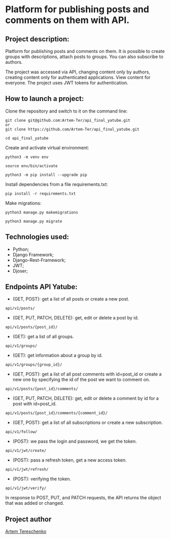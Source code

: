 # Platform for publishing posts and comments on them with API.

## Project description:

Platform for publishing posts and comments on them. It is possible to create groups with descriptions, attach posts to groups. You can also subscribe to authors.

The project was accessed via API, changing content only by authors, creating content only for authenticated applications. View content for everyone. The project uses JWT tokens for authentication.

## How to launch a project:

Clone the repository and switch to it on the command line:
```
git clone git@github.com:Artem-Ter/api_final_yatube.git
or
git clone https://github.com/Artem-Ter/api_final_yatube.git

```
```
cd api_final_yatube
```
Create and activate virtual environment:
```
python3 -m venv env
```
```
source env/bin/activate
```
```
python3 -m pip install --upgrade pip
```

Install dependencies from a file requirements.txt:
```
pip install -r requirements.txt
```

Make migrations:
```
python3 manage.py makemigrations
```
```
python3 manage.py migrate
```

## Technologies used:

- Python;
- Django Framework;
- Django-Rest-Framework;
- JWT;
- Djoser;

## Endpoints API Yatube:

- (GET, POST): get a list of all posts or create a new post.
```
api/v1/posts/
```
- (GET, PUT, PATCH, DELETE): get, edit or delete a post by id.
```
api/v1/posts/{post_id}/ 
```
- (GET): get a list of all groups.
```
api/v1/groups/ 
```
- (GET): get information about a group by id.
```
api/v1/groups/{group_id}/ 
```
- (GET, POST): get a list of all post comments with id=post_id or create a new one by specifying the id of the post we want to comment on.
```
api/v1/posts/{post_id}/comments/ 
```
 - (GET, PUT, PATCH, DELETE): get, edit or delete a comment by id for a post with id=post_id.
```
api/v1/posts/{post_id}/comments/{comment_id}/ 
```
- (GET, POST): get a list of all subscriptions or create a new subscription.
```
api/v1/follow/ 
```
- (POST): we pass the login and password, we get the token.
``` 
api/v1/jwt/create/ 
```
- (POST): pass a refresh token, get a new access token.
```
api/v1/jwt/refresh/ 
```
- (POST): verifying the token.
```
api/v1/jwt/verify/ 
```
In response to POST, PUT, and PATCH requests, the API returns the object that was added or changed.


## Project author
[Artem Tereschenko](https://github.com/Artem-Ter)
